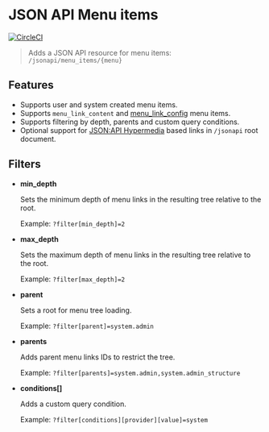 # JSON API Menu items

[![CircleCI](https://circleci.com/gh/Realityloop/jsonapi_menu_items.svg?style=svg)](https://circleci.com/gh/Realityloop/jsonapi_menu_items)

> Adds a JSON API resource for menu items: `/jsonapi/menu_items/{menu}`


## Features

- Supports user and system created menu items.
- Supports `menu_link_content` and [menu_link_config](https://www.drupal.org/project/menu_link_config) menu items.
- Supports filtering by depth, parents and custom query conditions.
- Optional support for [JSON:API Hypermedia](https://www.drupal.org/project/jsonapi_hypermedia) based links in `/jsonapi` root document.


## Filters

- **min_depth**

  Sets the minimum depth of menu links in the resulting tree relative to the root.

  Example: `?filter[min_depth]=2`

- **max_depth**

  Sets the maximum depth of menu links in the resulting tree relative to the root.

  Example: `?filter[max_depth]=2`

- **parent**

  Sets a root for menu tree loading.

  Example: `?filter[parent]=system.admin`

- **parents**

  Adds parent menu links IDs to restrict the tree.

  Example: `?filter[parents]=system.admin,system.admin_structure`

- **conditions[]**

  Adds a custom query condition.

  Example: `?filter[conditions][provider][value]=system`
